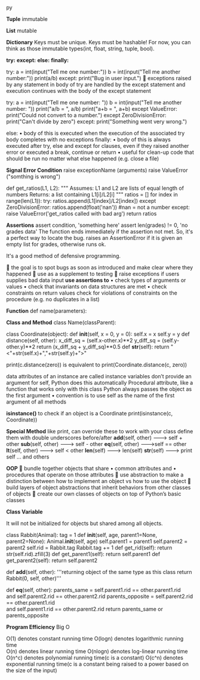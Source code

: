 py


**Tuple**
immutable


**List**
mutable

**Dictionary**
Keys must be unique.
Keys must be hashable! For now, you can think as those immutable types(int, float, string, tuple, bool).



**try:**
**except:**
**else:**
**finally:**

try:
a = int(input("Tell me one number:"))
b = int(input("Tell me another number:"))
print(a/b)
except:
print("Bug in user input.")
 exceptions raised by any statement in body of try are handled by the except statement and execution continues with the body of the except statement

try:
a = int(input("Tell me one number: "))
b = int(input("Tell me another number: "))
print("a/b = ", a/b)
print("a+b = ", a+b)
except ValueError:
print("Could not convert to a number.")
except ZeroDivisionError:
print("Can't divide by zero")
except:
print("Something went very wrong.")

else:
• body of this is executed when the execution of the associated try body completes with no exceptions
 finally:
• body of this is always executed after try, else and
except for clauses, even if they raised another error or executed a break, continue or return
• useful for clean-up code that should be run no matter
what else happened (e.g. close a file)


**Signal Error Condition**
raise exceptionName (arguments)
raise ValueError ("somthing is wrong")


def get_ratios(L1, L2):
""" Assumes: L1 and L2 are lists of equal length of numbers
Returns: a list containing L1[i]/L2[i] """
ratios = []
for index in range(len(L1)):
try:
ratios.append(L1[index]/L2[index])
except ZeroDivisionError:
ratios.append(float('nan')) #nan = not a number
except:
raise ValueError('get_ratios called with bad arg')
return ratios


**Assertions**
assert condition, 'something here'
assert len(grades) != 0, 'no grades data'
The function ends immediately if the assertion not met. So, it's a perfect way to locate the bug.
raises an AssertionError if it is given an empty list for grades, otherwise runs ok.


It's a good method of defensive programming.


 the goal is to spot bugs as soon as introduced and make
clear where they happened
 use as a supplement to testing
 raise exceptions if users supplies bad data input
**use assertions to**
• check types of arguments or values
• check that invariants on data structures are met
• check constraints on return values
check for violations of constraints on the procedure (e.g. no duplicates in a list)


**Function**
def name(parameters):


**Class and Method**
class Name(classParent):

class Coordinate(object):
    def __init__(self, x = 0, y = 0):
        self.x = x
        self.y = y
    def distance(self, other):
        x_diff_sq = (self.x-other.x)**2
        y_diff_sq = (self.y-other.y)**2
        return (x_diff_sq + y_diff_sq)**0.5
    def __str__(self):
        return "<"+str(self.x)+","+str(self.y)+">"


print(c.distance(zero)) is equivalent to print(Coordinate.distance(c, zero))



data attributes of an instance are called instance variables
 don’t provide an argument for self, Python does this automatically
 Procedural attribute, like a function that works only with this class
 Python always passes the object as the first argument
• convention is to use self as the name of the first argument of all methods



**isinstance()**
to check if an object is a Coordinate
print(isinstance(c, Coordinate))


**Special Method**
like print, can override these to work with your class
define them with double underscores before/after
__add__(self, other) ---> self + other
__sub__(self, other) ---> self - other
__eq__(self, other) --->self == other
__lt__(self, other) ---> self < other
__len__(self) ---> len(self)
__str__(self) ---> print self
... and others


**OOP**
 bundle together objects that share
• common attributes and
• procedures that operate on those attributes
 use abstraction to make a distinction between how to implement an object vs how to use the object
 build layers of object abstractions that inherit behaviors from other classes of objects
 create our own classes of objects on top of Python’s basic classes


**Class Variable**

It will not be initialized for objects but shared among all objects.

class Rabbit(Animal):
tag = 1
def __init__(self, age, parent1=None, parent2=None):
Animal.__init__(self, age)
self.parent1 = parent1
self.parent2 = parent2
self.rid = Rabbit.tag
Rabbit.tag += 1
def get_rid(self):
return str(self.rid).zfill(3)
def get_parent1(self):
return self.parent1
def get_parent2(self):
return self.parent2

def __add__(self, other):
'''returning object of the same type as this class
return Rabbit(0, self, other)'''

def __eq__(self, other):
parents_same = self.parent1.rid == other.parent1.rid \
and self.parent2.rid == other.parent2.rid
parents_opposite = self.parent2.rid == other.parent1.rid \
and self.parent1.rid == other.parent2.rid
return parents_same or parents_opposite



**Program Efficiency**
Big O

O(1)	denotes constant running time
O(logn) denotes logarithmic running time	
O(n)	denotes linear running time	
O(nlogn)	denotes log-linear running time	
O(n^c) denotes polynomial running time(c is a constant)	
O(c^n) denotes exponential running time(c is a constant being raised to a power based on the size of the input)









